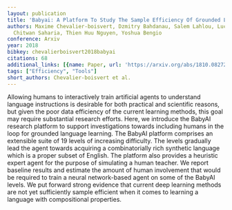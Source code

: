 ```yaml
---
layout: publication
title: 'Babyai: A Platform To Study The Sample Efficiency Of Grounded Language Learning'
authors: Maxime Chevalier-boisvert, Dzmitry Bahdanau, Salem Lahlou, Lucas Willems,
  Chitwan Saharia, Thien Huu Nguyen, Yoshua Bengio
conference: Arxiv
year: 2018
bibkey: chevalierboisvert2018babyai
citations: 68
additional_links: [{name: Paper, url: 'https://arxiv.org/abs/1810.08272'}]
tags: ["Efficiency", "Tools"]
short_authors: Chevalier-boisvert et al.
---
```

Allowing humans to interactively train artificial agents to understand
language instructions is desirable for both practical and scientific reasons,
but given the poor data efficiency of the current learning methods, this goal
may require substantial research efforts. Here, we introduce the BabyAI
research platform to support investigations towards including humans in the
loop for grounded language learning. The BabyAI platform comprises an
extensible suite of 19 levels of increasing difficulty. The levels gradually
lead the agent towards acquiring a combinatorially rich synthetic language
which is a proper subset of English. The platform also provides a heuristic
expert agent for the purpose of simulating a human teacher. We report baseline
results and estimate the amount of human involvement that would be required to
train a neural network-based agent on some of the BabyAI levels. We put forward
strong evidence that current deep learning methods are not yet sufficiently
sample efficient when it comes to learning a language with compositional
properties.